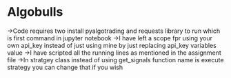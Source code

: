 # Algobulls

->Code requires two install pyalgotrading and requests library to run which is first command in jupyter notebook
->I have left a scope fpr using your own api_key instead of just using mine by just replacing api_key variables value
->I have scripted all the running lines as mentioned in the assignment file
->In stratgey class instead of using get_signals function name is execute strategy you can change that if you wish
